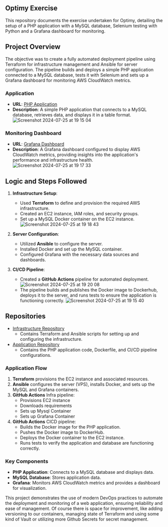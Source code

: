 ## Optimy Exercise 
This repository documents the exercise undertaken for Optimy, detailing the setup of a PHP application with a MySQL database, Selenium testing with Python and a Grafana dashboard for monitoring.

## Project Overview
The objective was to create a fully automated deployment pipeline using Terraform for infrastructure management and Ansible for server configuration. The pipeline builds and deploys a simple PHP application connected to a MySQL database, tests it with Selenium and sets up a Grafana dashboard for monitoring AWS CloudWatch metrics.

### Application
- **URL**: [PHP Application](http://35.158.129.29/)
- **Description**: A simple PHP application that connects to a MySQL database, retrieves data, and displays it in a table format.
![Screenshot 2024-07-25 at 19 15 04](https://github.com/user-attachments/assets/7dc2f658-4aaf-43f1-8282-4ee4959730e2)

### Monitoring Dashboard
- **URL**: [Grafana Dashboard](http://35.158.129.29:3000/)
- **Description**: A Grafana dashboard configured to display AWS CloudWatch metrics, providing insights into the application's performance and infrastructure health.
![Screenshot 2024-07-25 at 19 17 33](https://github.com/user-attachments/assets/c244b4f6-f186-4be9-bf40-f14fa8f65609)

## Logic and Steps Followed
1. **Infrastructure Setup**:
   - Used **Terraform** to define and provision the required AWS infrastructure.
   - Created an EC2 instance, IAM roles, and security groups.
   - Set up a MySQL Docker container on the EC2 instance.
   ![Screenshot 2024-07-25 at 19 18 43](https://github.com/user-attachments/assets/b77b5a4c-7699-4d80-90e5-69866b43b03c)

2. **Server Configuration**:
   - Utilized **Ansible** to configure the server.
   - Installed Docker and set up the MySQL container.
   - Configured Grafana with the necessary data sources and dashboards.

3. **CI/CD Pipeline**:
   - Created a **GitHub Actions** pipeline for automated deployment.
   ![Screenshot 2024-07-25 at 19 20 08](https://github.com/user-attachments/assets/42d41ed7-418a-4ba8-b500-5b9c50a03f4e)
   - The pipeline builds and publishes the Docker image to Dockerhub, deploys it to the server, and runs tests to ensure the application is functioning correctly.
   ![Screenshot 2024-07-25 at 19 15 40](https://github.com/user-attachments/assets/c1b2ad12-56ff-44b8-90b7-65865623b7ac)

   
## Repositories
- [Infrastructure Repository](https://github.com/optimy-exercise/infra)
  - Contains Terraform and Ansible scripts for setting up and configuring the infrastructure.
- [Application Repository](https://github.com/optimy-exercise/app)
  - Contains the PHP application code, Dockerfile, and CI/CD pipeline configurations.

### Application Flow
1. **Terraform** provisions the EC2 instance and associated resources.
2. **Ansible** configures the server (VPS), installs Docker, and sets up the MySQL and Grafana containers.
3. **GitHub Actions** Infra pipeline:
   - Provisions EC2 instance
   - Downloads requirements
   - Sets up Mysql Container
   - Sets up Grafana Container
4. **GitHub Actions** CICD pipeline:
   - Builds the Docker image for the PHP application.
   - Pushes the Docker image to DockerHub.
   - Deploys the Docker container to the EC2 instance.
   - Runs tests to verify the application and database are functioning correctly.

### Key Components
- **PHP Application**: Connects to a MySQL database and displays data.
- **MySQL Database**: Stores application data.
- **Grafana**: Monitors AWS CloudWatch metrics and provides a dashboard for visualization.

This project demonstrates the use of modern DevOps practices to automate the deployment and monitoring of a web application, ensuring reliability and ease of management. Of course there is space for improvement, like adding versioning to our containers, managing state of Terraform and using some kind of Vault or utilizing more Github Secrets for secret management.
